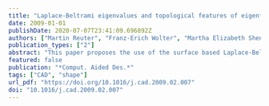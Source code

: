 ```yaml
---
title: "Laplace-Beltrami eigenvalues and topological features of eigenfunctions for statistical shape analysis"
date: 2009-01-01
publishDate: 2020-07-07T23:41:09.696892Z
authors: ["Martin Reuter", "Franz-Erich Wolter", "Martha Elizabeth Shenton", "Marc Niethammer"]
publication_types: ["2"]
abstract: "This paper proposes the use of the surface based Laplace-Beltrami and the volumetric Laplace eigenvalues and -functions as shape descriptors for the comparison and analysis of shapes. These spectral measures are isometry invariant and therefore allow for shape comparisons with minimal shape pre-processing. In particular, no registration, mapping, or remeshing is necessary. The discriminatory power of the 2D surface and 3D solid methods is demonstrated on a population of female caudate nuclei (a subcortical gray matter structure of the brain, involved in memory function, emotion processing, and learning) of normal control subjects and of subjects with schizotypal personality disorder. The behavior and properties of the Laplace-Beltrami eigenvalues and -functions are discussed extensively for both the Dirichlet and Neumann boundary condition showing advantages of the Neumann vs. the Dirichlet spectra in 3D. Furthermore, topological analyses employing the Morse-Smale complex (on the surfaces) and the Reeb graph (in the solids) are performed on selected eigenfunctions, yielding shape descriptors, that are capable of localizing geometric properties and detecting shape differences by indirectly registering topological features such as critical points, level sets and integral lines of the gradient field across subjects. The use of these topological features of the Laplace-Beltrami eigenfunctions in 2D and 3D for statistical shape analysis is novel."
featured: false
publication: "*Comput. Aided Des.*"
tags: ["CAD", "shape"]
url_pdf: "https://doi.org/10.1016/j.cad.2009.02.007"
doi: "10.1016/j.cad.2009.02.007"
---
```



